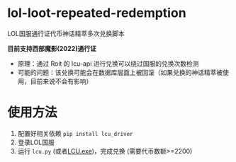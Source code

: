 # lol-loot-repeated-redemption
LOL国服通行证代币神话精萃多次兑换脚本

**目前支持西部魔影(2022)通行证**

- 原理：通过 Roit 的 lcu-api 进行兑换可以绕过国服的兑换次数检测
- 可能的问题：该兑换可能会在数据库层面上被回滚（如果兑换的神话精萃被使用，目前来说不会有影响）

# 使用方法
1. 配置好相关依赖 `pip install lcu_driver`
2. 登录LOL国服
3. 运行 `lcu.py` (或者[LCU.exe](https://github.com/U-rara/lol-loot-repeated-redemption/releases/download/%E8%A5%BF%E9%83%A8%E9%AD%94%E5%BD%B1(2022)/LCU.exe))，完成兑换 (需要代币数额>=2200)
